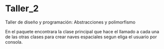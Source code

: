 # Taller_2
 Taller de diseño y programación: Abstracciones y polimorfismo

En el paquete encontrara la clase principal que hace el llamado a cada una de las otras clases para crear naves espaciales segun eliga el usuario por consola.

